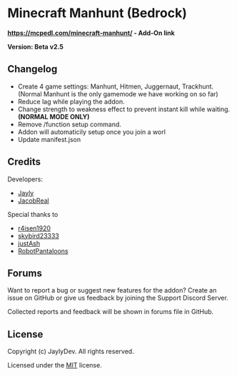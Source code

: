 # Minecraft Manhunt (Bedrock)
**https://mcpedl.com/minecraft-manhunt/ - Add-On link**

**Version: Beta v2.5**
## Changelog
- Create 4 game settings: Manhunt, Hitmen, Juggernaut, Trackhunt. (Normal Manhunt is the only gamemode we have working on so far)
- Reduce lag while playing the addon.
- Change strength to weakness effect to prevent instant kill while waiting. **(NORMAL MODE ONLY)**
- Remove /function setup command.
- Addon will automaticily setup once you join a worl
- Update manifest.json

## Credits
Developers: 
- [Jayly](https://mcpedl.com/user/itsdominicplays/)
- [JacobReal](https://mcpedl.com/user/dreamcraft-studios/)

Special thanks to 
- [r4isen1920](https://mcpedl.com/user/r4isen1920/)
- [skybird23333](https://mcpedl.com/user/skybird23333/)
- [justAsh](https://mcpedl.com/user/pixelpolydigital/)
- [RobotPantaloons](https://mcpedl.com/user/RobotPantaloons/)

## Forums
Want to report a bug or suggest new features for the addon? Create an issue on GitHub or give us feedback by joining the Support Discord Server.

Collected reports and feedback will be shown in forums file in GitHub.

## License

Copyright (c) JaylyDev. All rights reserved.

Licensed under the [MIT](https://github.com/JaylyDev/manhunt/blob/beta-v2.5/LICENSE) license.
